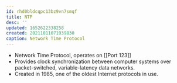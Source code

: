 ```yaml
---
id: rhd0bldcqpc13bz9vn7smqf
title: NTP
desc: ''
updated: 1652622338258
created: 20211011071939830
caption: Network Time Protocol
---
```


- Network Time Protocol, operates on [[Port 123]]
- Provides clock synchronization between computer systems over packet-switched, variable-latency data networks.
- Created in 1985, one of the oldest Internet protocols in use.
